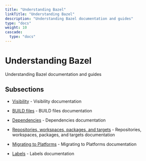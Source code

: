 ```yaml
---
title: "Understanding Bazel"
linkTitle: "Understanding Bazel"
description: "Understanding Bazel documentation and guides"
type: "docs"
weight: 10
cascade:
  type: "docs"
---
```


# Understanding Bazel


Understanding Bazel documentation and guides





## Subsections


- [Visibility](visibility) - Visibility documentation

- [BUILD files](build-files) - BUILD files documentation

- [Dependencies](dependencies) - Dependencies documentation

- [Repositories, workspaces, packages, and targets](build-ref) - Repositories, workspaces, packages, and targets documentation

- [Migrating to Platforms](platforms) - Migrating to Platforms documentation

- [Labels](labels) - Labels documentation

